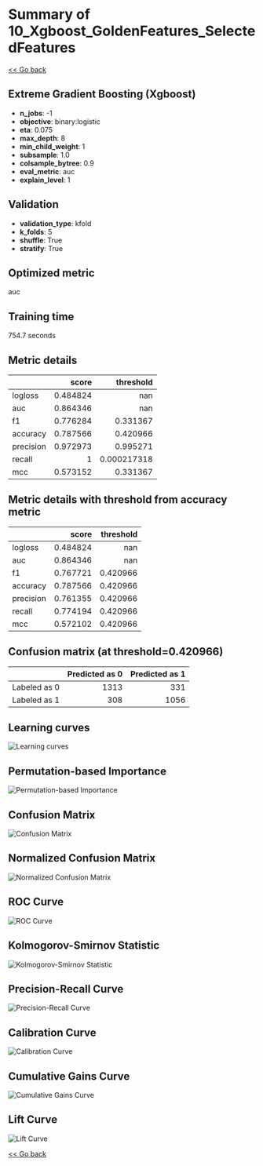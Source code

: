 # Summary of 10_Xgboost_GoldenFeatures_SelectedFeatures

[<< Go back](../README.md)


## Extreme Gradient Boosting (Xgboost)
- **n_jobs**: -1
- **objective**: binary:logistic
- **eta**: 0.075
- **max_depth**: 8
- **min_child_weight**: 1
- **subsample**: 1.0
- **colsample_bytree**: 0.9
- **eval_metric**: auc
- **explain_level**: 1

## Validation
 - **validation_type**: kfold
 - **k_folds**: 5
 - **shuffle**: True
 - **stratify**: True

## Optimized metric
auc

## Training time

754.7 seconds

## Metric details
|           |    score |     threshold |
|:----------|---------:|--------------:|
| logloss   | 0.484824 | nan           |
| auc       | 0.864346 | nan           |
| f1        | 0.776284 |   0.331367    |
| accuracy  | 0.787566 |   0.420966    |
| precision | 0.972973 |   0.995271    |
| recall    | 1        |   0.000217318 |
| mcc       | 0.573152 |   0.331367    |


## Metric details with threshold from accuracy metric
|           |    score |   threshold |
|:----------|---------:|------------:|
| logloss   | 0.484824 |  nan        |
| auc       | 0.864346 |  nan        |
| f1        | 0.767721 |    0.420966 |
| accuracy  | 0.787566 |    0.420966 |
| precision | 0.761355 |    0.420966 |
| recall    | 0.774194 |    0.420966 |
| mcc       | 0.572102 |    0.420966 |


## Confusion matrix (at threshold=0.420966)
|              |   Predicted as 0 |   Predicted as 1 |
|:-------------|-----------------:|-----------------:|
| Labeled as 0 |             1313 |              331 |
| Labeled as 1 |              308 |             1056 |

## Learning curves
![Learning curves](learning_curves.png)

## Permutation-based Importance
![Permutation-based Importance](permutation_importance.png)
## Confusion Matrix

![Confusion Matrix](confusion_matrix.png)


## Normalized Confusion Matrix

![Normalized Confusion Matrix](confusion_matrix_normalized.png)


## ROC Curve

![ROC Curve](roc_curve.png)


## Kolmogorov-Smirnov Statistic

![Kolmogorov-Smirnov Statistic](ks_statistic.png)


## Precision-Recall Curve

![Precision-Recall Curve](precision_recall_curve.png)


## Calibration Curve

![Calibration Curve](calibration_curve_curve.png)


## Cumulative Gains Curve

![Cumulative Gains Curve](cumulative_gains_curve.png)


## Lift Curve

![Lift Curve](lift_curve.png)



[<< Go back](../README.md)
